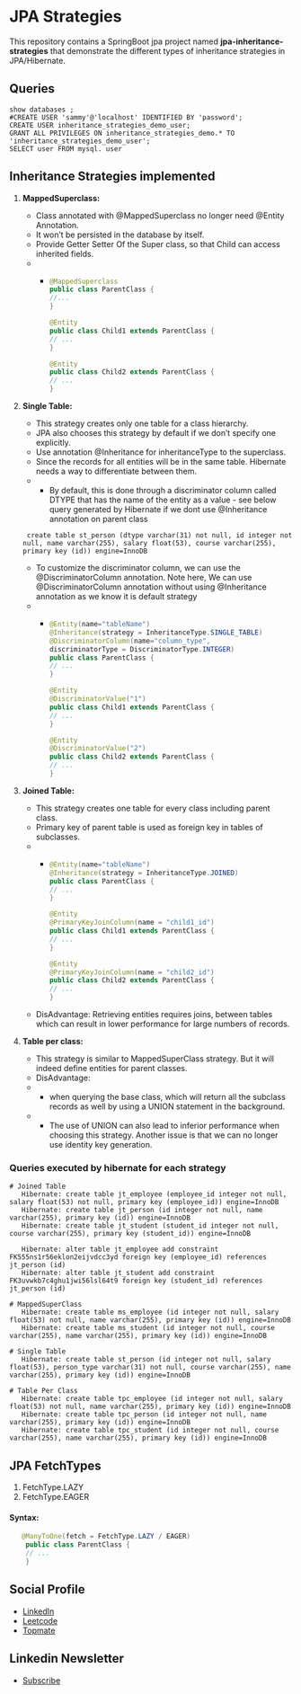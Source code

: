 # JPA Strategies

This repository contains a SpringBoot jpa project named **jpa-inheritance-strategies** that demonstrate the different types of inheritance strategies in JPA/Hibernate.

## Queries
```mysql
show databases ;
#CREATE USER 'sammy'@'localhost' IDENTIFIED BY 'password';
CREATE USER inheritance_strategies_demo_user;
GRANT ALL PRIVILEGES ON inheritance_strategies_demo.* TO 'inheritance_strategies_demo_user';
SELECT user FROM mysql. user
```
## Inheritance Strategies implemented
1. **MappedSuperclass:**
   - Class annotated with @MappedSuperclass no longer need @Entity Annotation.
   - It won’t be persisted in the database by itself.
   - Provide Getter Setter Of the Super class, so that Child can access inherited fields.
   - - ```Java
       @MappedSuperclass
       public class ParentClass {
       //...
       }

       @Entity
       public class Child1 extends ParentClass {
       // ...
       }

       @Entity
       public class Child2 extends ParentClass {
       // ...
       }
       ```
3. **Single Table:**
   - This strategy creates only one table for a class hierarchy.
   - JPA also chooses this strategy by default if we don’t specify one explicitly.
   - Use annotation @Inheritance for inheritanceType to the superclass.
   - Since the records for all entities will be in the same table.  Hibernate needs a way to differentiate between them.
   - - By default, this is done through a discriminator column called DTYPE that has the name of the entity as a value - see below query generated by Hibernate if we dont use @Inheritance annotation on parent class
   ```mysql
    create table st_person (dtype varchar(31) not null, id integer not null, name varchar(255), salary float(53), course varchar(255), primary key (id)) engine=InnoDB
   ```
   - To customize the discriminator column, we can use the @DiscriminatorColumn annotation. Note here, We can use @DiscriminatorColumn annotation without using @Inheritance annotation as we know it is default strategy
   - - ```Java
       @Entity(name="tableName")
       @Inheritance(strategy = InheritanceType.SINGLE_TABLE)
       @DiscriminatorColumn(name="column_type",
       discriminatorType = DiscriminatorType.INTEGER)
       public class ParentClass {
       // ...
       }

       @Entity
       @DiscriminatorValue("1")
       public class Child1 extends ParentClass {
       // ...
       }

       @Entity
       @DiscriminatorValue("2")
       public class Child2 extends ParentClass {
       // ...
       }
       ```
3. **Joined Table:**
   - This strategy creates one table for every class including parent class.
   - Primary key of parent table is used as foreign key in tables of subclasses.
   - - ```Java 
       @Entity(name="tableName")
       @Inheritance(strategy = InheritanceType.JOINED)
       public class ParentClass {
       // ...
       }

       @Entity
       @PrimaryKeyJoinColumn(name = "child1_id")
       public class Child1 extends ParentClass {
       // ...
       }

       @Entity
       @PrimaryKeyJoinColumn(name = "child2_id")
       public class Child2 extends ParentClass {
       // ...
       }
       ```
   - DisAdvantage: Retrieving entities requires joins,  between tables which can result in lower performance for large numbers of records.

4. **Table per class:**
   - This strategy is similar to MappedSuperClass strategy. But it will indeed define entities for parent classes.
   - DisAdvantage:
   - - when querying the base class, which will return all the subclass records as well by using a UNION statement in the background.
   - - The use of UNION can also lead to inferior performance when choosing this strategy. Another issue is that we can no longer use identity key generation.

### Queries executed by hibernate for each strategy
```mysql
# Joined Table
   Hibernate: create table jt_employee (employee_id integer not null, salary float(53) not null, primary key (employee_id)) engine=InnoDB
   Hibernate: create table jt_person (id integer not null, name varchar(255), primary key (id)) engine=InnoDB
   Hibernate: create table jt_student (student_id integer not null, course varchar(255), primary key (student_id)) engine=InnoDB

   Hibernate: alter table jt_employee add constraint FK555ns1r56eklon2eijvdcc3yd foreign key (employee_id) references jt_person (id)
   Hibernate: alter table jt_student add constraint FK3uvwkb7c4ghu1jwi56lsl64t9 foreign key (student_id) references jt_person (id)

# MappedSuperClass
   Hibernate: create table ms_employee (id integer not null, salary float(53) not null, name varchar(255), primary key (id)) engine=InnoDB
   Hibernate: create table ms_student (id integer not null, course varchar(255), name varchar(255), primary key (id)) engine=InnoDB

# Single Table
   Hibernate: create table st_person (id integer not null, salary float(53), person_type varchar(31) not null, course varchar(255), name varchar(255), primary key (id)) engine=InnoDB

# Table Per Class
   Hibernate: create table tpc_employee (id integer not null, salary float(53) not null, name varchar(255), primary key (id)) engine=InnoDB
   Hibernate: create table tpc_person (id integer not null, name varchar(255), primary key (id)) engine=InnoDB
   Hibernate: create table tpc_student (id integer not null, course varchar(255), name varchar(255), primary key (id)) engine=InnoDB
  ```
## JPA FetchTypes

1. FetchType.LAZY
2. FetchType.EAGER
#### Syntax:
```java
   @ManyToOne(fetch = FetchType.LAZY / EAGER)
    public class ParentClass {
    // ...
    }
```
   

## Social Profile
- [LinkedIn](https://www.linkedin.com/in/ashwanicse/)
- [Leetcode](https://leetcode.com/ashwani__kumar/)
- [Topmate](https://topmate.io/ashwanikumar)
## Linkedin Newsletter
- [Subscribe](https://www.linkedin.com/newsletters/7084124970443767808/)
